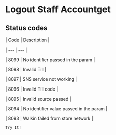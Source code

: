 # Logout Staff Accountget

## Status codes

| Code | Description |

| --- | --- |

| 8099 | No identifier passed in the param |

| 8098 | Invalid Till |

| 8097 | SNS service not working |

| 8096 | Invalid Till code |

| 8095 | Invalid source passed |

| 8094 | No identifier value passed in the param |

| 8093 | Walkin failed from store network |



`Try It!`